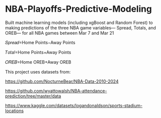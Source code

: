 # NBA-Playoffs-Predictive-Modeling
Built machine learning models (including xgBoost and Random Forest) to making predictions of the three NBA game variables— Spread, Totals, and OREB— for all NBA games between Mar 7 and Mar 21

𝑆𝑝𝑟𝑒𝑎𝑑=Home Points−Away Points

𝑇𝑜𝑡𝑎𝑙=Home Points+Away Points

𝑂𝑅𝐸𝐵=Home OREB+Away OREB

This project uses datasets from:

https://github.com/NocturneBear/NBA-Data-2010-2024

https://github.com/wyattowalsh/NBA-attendance-prediction/tree/master/data 

https://www.kaggle.com/datasets/logandonaldson/sports-stadium-locations 
